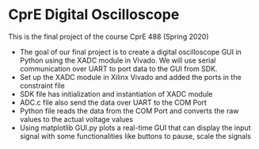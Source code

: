 # CprE Digital Oscilloscope
This is the final project of the course CprE 488 (Spring 2020)

- The goal of our final project is to create a digital oscilloscope GUI in Python using the XADC module in Vivado. We will use serial communication over UART to port data to the GUI from SDK.
- Set up the XADC module in Xilinx Vivado and added the ports in the constraint file
- SDK file has initialization and instantiation of XADC module
- ADC.c file also send the data over UART to the COM Port
- Python file reads the data from the COM Port and converts the raw values to the actual voltage values
- Using matplotlib GUI.py plots a real-time GUI that can display the input signal with some functionalities like buttons to pause, scale the signals
